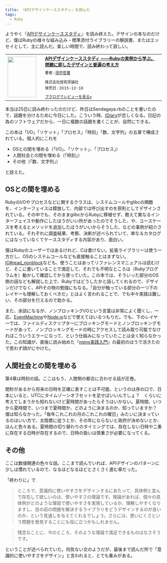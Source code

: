 ```yaml
---
title: 『APIデザインケーススタディ』を読んだ
tags:
  - Ruby
---
```


ようやく『[APIデザインケーススタディ][]』を読み終えた。デザインの本なのだけど、僕はRubyの様々な組み込み・標準添付ライブラリーの解説書、またはエッセイとして、主に読んだ。楽しい時間で、読み終わって寂しい。

<div class="booklog_html"><table><tr><td class="booklog_html_image"><a href="https://gihyo.jp/dp/ebook/2015/978-4-7741-7879-0" target="_blank"><img src="http://image.gihyo.co.jp/assets/images/gdp/2015/978-4-7741-7879-0.jpg" width="92" height="130" style="border:0;border-radius:0;" /></a></td><td class="booklog_html_info" style="padding-left:20px;"><div class="booklog_html_title" style="margin-bottom:10px;font-size:14px;font-weight:bold;"><a href="https://gihyo.jp/dp/ebook/2015/978-4-7741-7879-0" target="_blank">APIデザインケーススタディ ――Rubyの実例から学ぶ。問題に即したデザインと普遍の考え方</a></div><div style="margin-bottom:10px;"><div class="booklog_html_author" style="margin-bottom:15px;font-size:12px;;line-height:1.2em">著者 : <a href="http://booklog.jp/author/%E7%94%B0%E4%B8%AD%E5%93%B2%E8%91%97" target="_blank">田中哲著</a></div><div class="booklog_html_manufacturer" style="margin-bottom:5px;font-size:12px;;line-height:1.2em">株式会社技術評論社</div><div class="booklog_html_release" style="font-size:12px;;line-height:1.2em">発売日 : 2015-12-16</div></div><div class="booklog_html_link_amazon"><a href="http://booklog.jp/item/13/9784774178790" style="font-size:12px;" target="_blank">ブクログでレビューを見る»</a></div></td></tr></table></div>

本当は25日に読み終わったのだけど、昨日はSendagaya.rbのことを書いたので、話題を分けるために今日にした。こういう時、[tDiary][]が恋しくなる。日記の為のソフトウェアだから、一日に複数の話題を書くことが、自然にできる。

この本は「I/O」「ソケット」「プロセス」「時刻」「数、文字列」の五章で構成されている。個人的にこれを

* OSとの間を埋める（「I/O」、「ソケット」、「プロセス」）
* 人間社会との間を埋める（「時刻」）
* その他（「数、文字列」）

と捉えた。

OSとの間を埋める
----------------

RubyのI/Oやプロセスなどに関するクラスは、システムコールやglibcの関数を、インターフェイスは模倣して、内部では呼び出すのを原則としてデザインされている。その中でも、そのままglibcからRubyに移植せず、敢えて異なるインターフェイスや動作にしたほうがいい所があったのでそうした、や、ユースケースを考えるとメソッドを追加したほうがいいからそうした、などの事例が紹介されている。それぞれに調査結果、考察、決断が述べられていて、単なるカタログにはなっていなくてケーススタディする内容があり、面白い。

僕はRubyのユーザーではあるけれど、Cは書けない。拡張ライブラリーは使う一方だし、OSのシステムコールなども直接触ることはまずない。[IO#read_nonblock][]なども、使うことはあってリファレンスマニュアルは読むけど、そこに書いていることで満足して、それでも不明なところは（Rubyプログラムを）動かして確認してから使っていた。この本では、そういった部分のOS側の話なども解説した上で、Rubyではどうしたかと話してくれるので、デザインだけでなく、APIその物の勉強にもなる。「自分が触っている部分の一つ下のレイヤーも理解しておくべきだ」とはよく言われることで、でも中々実践は難しい、その部分を行えるので助かる。

また、余談になるが、ノンブロッキングI/Oという言葉は非常によく聞くし、一応、[EventMachine][]や[Node.js][]などで使えてはいるつもりだ。でも、下のレイヤーでは、ファイルディスクリプターにブロッキングモードとノンブロッキングモードがあって、ノンブロッキングモードの時にアクセスして読み取り可能でなければこういうエラーになって、という仕組みになっていたことは全く知らなかった。この知識が、直後に読み始めた『[nginx実践入門][]』の最初のほうで活きたので思わず顔がにやけた。


人間社会との間を埋める
----------------------

第4章は時刻の話。ここはもう、人間側の都合に合わせる話が圧巻。

閏秒があるから将来の日時を正確に表すことは不可能、というのは序の口で、日本にいると、UTCにタイムゾーンオフセットを足せばいいんでしょ？　くらいに考えてしまうかも知れないけど夏時間があったらそうはいかない。夏時間、いつから夏時間で、いつまで夏時間か、どのように決まるのか、知っていますか？　僕は知らなかった。「毎年これこれの月のこれこれの曜日」みたいに決まっているのはいい方で、太陰暦に従うとか、その年にならないと政府が決めないとか、ほんと色々ある。夏時間の切り替わりのタイミングでは、存在しない日時や二重に存在する日時が存在するので、日時の扱いは慎重さが必要になってくる。


その他
------

ここは数値関連の色々な話。ここまで読んでいれば、APIデザインのパターンに少しは慣れているので、なるほどなるほどとさくさく進む章だった。

「終わりに」で

> ところで、意識的に使いやすさをデザインするにあたって、具体例と並んで存在して欲しいのは、使いやすさの理論です。理論があれば、個々の具体例がどのような理屈で使いやすさを実現しているか、理解しやすくなりますし、目の前の問題を解決するライブラリをどうデザインするのが良いのか、という見通しを与えてくれるでしょう。さらには、使いにくさという問題を発見することにも役に立つかもしれません。

> 残念なことに、今のところ、そのような理論で満足できるものはなさそうです。

ということが述べられていた。何気ない文のようだが、最後まで読んだ所で「意識的に使いやすさをデザイン」と言われると、とても重みがある。

[APIデザインケーススタディ]: https://gihyo.jp/dp/ebook/2015/978-4-7741-7879-0
[tDiary]: http://www.tdiary.org/
[IO#read_nonblock]: http://docs.ruby-lang.org/ja/2.3.0/method/IO/i/read_nonblock.html
[EventMachine]: http://rubyeventmachine.com/
[Node.js]: https://nodejs.org/en/
[nginx実践入門]: https://gihyo.jp/dp/ebook/2016/978-4-7741-7936-0
